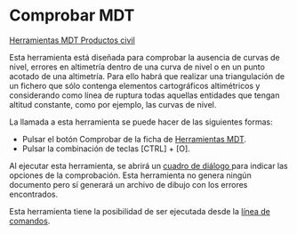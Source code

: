 # Comprobar MDT

[Herramientas MDT Productos civil](../fichas-de-herramientas/untitled-249/untitled-261.md)

Esta herramienta está diseñada para comprobar la ausencia de curvas de nivel, errores en altimetría dentro de una curva de nivel o en un punto acotado de una altimetría. Para ello habrá que realizar una triangulación de un fichero que sólo contenga elementos cartográficos altimétricos y considerando como línea de ruptura todas aquellas entidades que tengan altitud constante, como por ejemplo, las curvas de nivel.

La llamada a esta herramienta se puede hacer de las siguientes formas:

* Pulsar el botón  Comprobar de la ficha de [Herramientas MDT](../fichas-de-herramientas/untitled-249/).
* Pulsar la combinación de teclas \[CTRL\] + \[O\].

Al ejecutar esta herramienta, se abrirá un [cuadro de diálogo ](untitled-13.md)para indicar las opciones de la comprobación. Esta herramienta no genera ningún documento pero sí generará un archivo de dibujo con los errores encontrados.

Esta herramienta tiene la posibilidad de ser ejecutada desde la [línea de comandos](../untitled-277/untitled-1-1.md).

